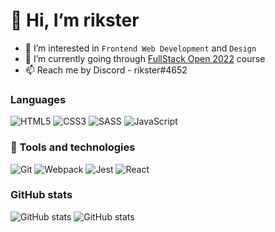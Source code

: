 # 👋 Hi, I’m rikster

- 👀 I’m interested in `Frontend Web Development` and `Design`
- 🌱 I’m currently going through [FullStack Open 2022](https://fullstackopen.com/en) course
- 📫 Reach me by Discord - rikster#4652

### Languages
![HTML5](https://img.shields.io/badge/html5-%23E34F26.svg?style=for-the-badge&logo=html5&logoColor=white)
![CSS3](https://img.shields.io/badge/css3-%231572B6.svg?style=for-the-badge&logo=css3&logoColor=white)
![SASS](https://img.shields.io/badge/SASS-hotpink.svg?style=for-the-badge&logo=SASS&logoColor=white)
![JavaScript](https://img.shields.io/badge/javascript-%23323330.svg?style=for-the-badge&logo=javascript&logoColor=%23F7DF1E)

### 🔧 Tools and technologies
![Git](https://img.shields.io/badge/git-%23F05033.svg?style=for-the-badge&logo=git&logoColor=white)
![Webpack](https://img.shields.io/badge/webpack-%238DD6F9.svg?style=for-the-badge&logo=webpack&logoColor=black)
![Jest](https://img.shields.io/badge/-jest-%23C21325?style=for-the-badge&logo=jest&logoColor=white)
![React](https://img.shields.io/badge/react-%2320232a.svg?style=for-the-badge&logo=react&logoColor=%2361DAFB)

### GitHub stats
![GitHub stats](https://github-readme-stats.vercel.app/api?username=rikster-r&show_icons=true&theme=react&&hide_border=true)
![GitHub stats](https://github-readme-streak-stats.herokuapp.com/?user=rikster-r&&theme=react&&hide_border=true)

